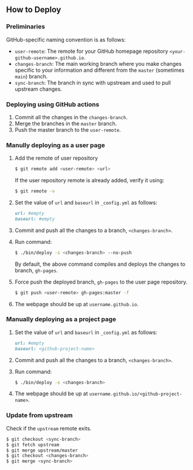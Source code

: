 ## How to Deploy

### Preliminaries

GitHub-specific naming convention is as follows:

+ `user-remote`: The remote for your GitHub homepage repository
  `<your-github-username>.github.io`.
+ `changes-branch`: The main working branch where you make changes specific to
  your information and different from the `master` (sometimes `main`) branch. 
+ `sync-branch`: The branch in sync with upstream and used to pull upstream changes.

### Deploying using GitHub actions

1. Commit all the changes in the `changes-branch`.
2. Merge the branches in the `master` branch.
3. Push the master branch to the `user-remote`.

### Manully deploying as a user page

1. Add the remote of user repository
    ```bash
    $ git remote add <user-remote> <url>
    ```
    If the user repository remote is already added, verify it using:
    ```bash
    $ git remote -v
    ```

2. Set the value of `url` and `baseurl` in `_config.yml` as follows:
    ```markdown
    url: #empty
    baseurl: #empty
    ```

3. Commit and push all the changes to a branch, `<changes-branch>`.

4. Run command:
    ```bash
    $ ./bin/deploy -s <changes-branch> --no-push
    ```
    By default, the above command compiles and deploys the changes to branch, `gh-pages`.

5. Force push the deployed branch, `gh-pages` to the user page repository.
    ```bash
    $ git push <user-remote> gh-pages:master -f
    ```
6. The webpage should be up at `username.github.io`.

### Manually deploying as a project page

1. Set the value of `url` and `baseurl` in `_config.yml` as follows:
    ```markdown
    url: #empty
    baseurl: <github-project-name>
    ```

2. Commit and push all the changes to a branch, `<changes-branch>`.

3. Run command:
    ```bash
    $ ./bin/deploy -s <changes-branch>
    ```
4. The webpage should be up at `username.github.io/<github-project-name>`.

### Update from upstream

Check if the `upstream` remote exits. 
```bash
$ git checkout <sync-branch>
$ git fetch upstream
$ git merge upstream/master
$ git checkout <changes-branch>
$ git merge <sync-branch>
```